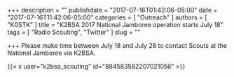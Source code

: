 +++
description = ""
publishdate = "2017-07-16T01:42:06-05:00"
date = "2017-07-16T11:42:06-05:00"
categories = [ "Outreach" ]
authors = [ "K0STK" ]
title = "K2BSA 2017 National Jamboree operation starts July 18"
tags = [ "Radio Scouting", "Twitter" ]
slug = ""

+++
Please make time between July 18 and July 28 to contact Scouts at the
National Jamboree via K2BSA.

{{< x user="k2bsa_scouting" id="884583582207021056" >}}
<!--more-->
